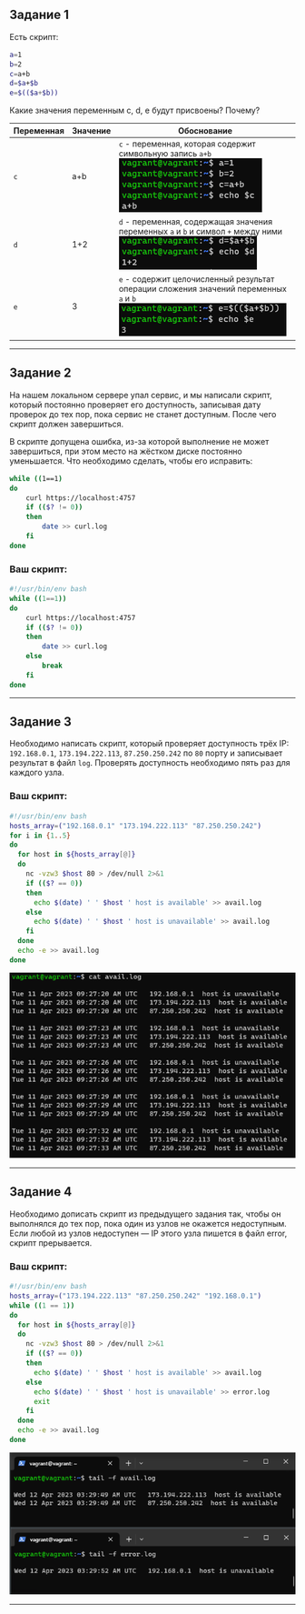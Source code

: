 ## Задание 1

Есть скрипт:

```bash
a=1
b=2
c=a+b
d=$a+$b
e=$(($a+$b))
```

Какие значения переменным c, d, e будут присвоены? Почему?

| Переменная  | Значение | Обоснование |
| ------------- | ------------- | ------------- |
| `c`  | a+b  | `c` - переменная, которая содержит символьную запись `a+b` ![](images/1_1.PNG) |
| `d`  | 1+2  | `d` - переменная, содержащая значения переменных `a` и `b` и символ `+` между ними	![](images/1_2.PNG) |
| `e`  | 3  | `e` - содержит целочисленный результат операции сложения значений переменных `a` и `b`	![](images/1_3.PNG) |

----

## Задание 2

На нашем локальном сервере упал сервис, и мы написали скрипт, который постоянно проверяет его доступность, записывая дату проверок до тех пор, пока сервис не станет доступным. После чего скрипт должен завершиться. 

В скрипте допущена ошибка, из-за которой выполнение не может завершиться, при этом место на жёстком диске постоянно уменьшается. Что необходимо сделать, чтобы его исправить:

```bash
while ((1==1)
do
	curl https://localhost:4757
	if (($? != 0))
	then
		date >> curl.log
	fi
done
```

### Ваш скрипт:

```bash
#!/usr/bin/env bash
while ((1==1))
do
    curl https://localhost:4757
    if (($? != 0))
    then
        date >> curl.log
    else
        break
    fi
done
```

---

## Задание 3

Необходимо написать скрипт, который проверяет доступность трёх IP: `192.168.0.1`, `173.194.222.113`, `87.250.250.242` по `80` порту и записывает результат в файл `log`. Проверять доступность необходимо пять раз для каждого узла.

### Ваш скрипт:

```bash
#!/usr/bin/env bash
hosts_array=("192.168.0.1" "173.194.222.113" "87.250.250.242")
for i in {1..5}
do
  for host in ${hosts_array[@]}
  do
    nc -vzw3 $host 80 > /dev/null 2>&1
    if (($? == 0))
    then
      echo $(date) ' ' $host ' host is available' >> avail.log
    else
      echo $(date) ' ' $host ' host is unavailable' >> avail.log
    fi
  done
  echo -e >> avail.log
done
```

![](images/3.PNG)

---
## Задание 4

Необходимо дописать скрипт из предыдущего задания так, чтобы он выполнялся до тех пор, пока один из узлов не окажется недоступным. Если любой из узлов недоступен — IP этого узла пишется в файл error, скрипт прерывается.

### Ваш скрипт:

```bash
#!/usr/bin/env bash
hosts_array=("173.194.222.113" "87.250.250.242" "192.168.0.1")
while ((1 == 1))
do
  for host in ${hosts_array[@]}
  do
    nc -vzw3 $host 80 > /dev/null 2>&1
    if (($? == 0))
    then
      echo $(date) ' ' $host ' host is available' >> avail.log
    else
      echo $(date) ' ' $host ' host is unavailable' >> error.log
      exit
    fi
  done
  echo -e >> avail.log
done
```
![](images/4.PNG)

---
